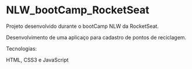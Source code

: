 # NLW_bootCamp_RocketSeat
Projeto desenvolvido durante o bootCamp NLW da RocketSeat.

Desenvolvimento de uma aplicaço para cadastro de pontos de reciclagem.

Tecnologias:

HTML, CSS3 e JavaScript
